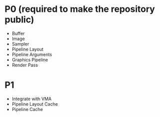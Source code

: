 # P0 (required to make the repository public)
- Buffer
- Image
- Sampler
- Pipeline Layout
- Pipeline Arguments
- Graphics Pipeline
- Render Pass

# P1
- Integrate with VMA
- Pipeline Layout Cache
- Pipeline Cache